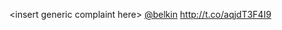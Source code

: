 &lt;insert generic complaint here&gt; <a href="http://twitter.com/belkin">@belkin</a> <a href="http://t.co/aqjdT3F4I9">http://t.co/aqjdT3F4I9</a>